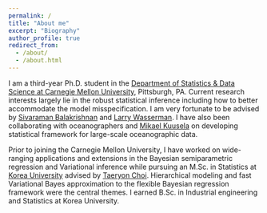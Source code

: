 ```yaml
---
permalink: /
title: "About me"
excerpt: "Biography"
author_profile: true
redirect_from: 
  - /about/
  - /about.html
---
```



I am a third-year Ph.D. student in the [Department of Statistics & Data Science at Carnegie Mellon University](http://www.stat.cmu.edu/), Pittsburgh, PA. Current research interests largely lie in the robust statistical inference including how to better accommodate the model misspecification. I am very fortunate to be advised by [Sivaraman Balakrishnan](http://www.stat.cmu.edu/~siva/) and [Larry Wasserman](https://www.stat.cmu.edu/~larry/). I have also been collaborating with oceanographers and [Mikael Kuusela](http://www.stat.cmu.edu/~mkuusela/) on developing statistical framework for large-scale oceanographic data. 

Prior to joining the Carnegie Mellon University, I have worked on wide-ranging applications and extensions in the Bayesian semiparametric regression and Variational inference while pursuing an M.Sc. in Statistics at [Korea University](http://korea.edu) advised by [Taeryon Choi](https://sites.google.com/site/trchoi/home). Hierarchical modeling and fast Variational Bayes approximation to the flexible Bayesian regression framework were the central themes. I earned B.Sc. in Industrial engineering and Statistics at Korea University.
